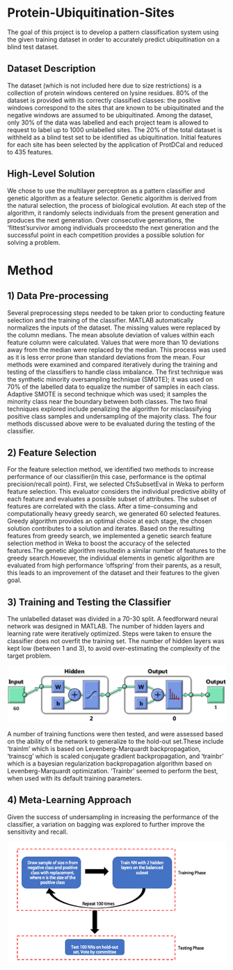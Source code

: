 # Protein-Ubiquitination-Sites
The goal of this project is to develop a pattern classification system using the given training dataset in order to accurately predict ubiquitination on a blind test dataset. 

## Dataset Description
The dataset (which is not included here due to size restrictions) is a collection of protein windows centered on lysine residues. 80% of the dataset is provided with its correctly  classified  classes:  the  positive  windows  correspond  to  the  sites  that  are  known  to  be ubiquitinated  and  the  negative  windows  are  assumed  to  be  ubiquitinated.  Among  the  dataset, only 30% of the data was labelled and each project team is allowed to request to label up to 1000 unlabelled  sites.  The  20%  of  the  total  dataset  is  withheld  as  a  blind  test  set  to  be  identified  as ubiquitination. Initial features for each site has been selected by the application of ProtDCal and reduced to 435 features. 

## High-Level Solution
We chose to use the multilayer  perceptron  as  a  pattern  classifier  and  genetic  algorithm  as  a  feature  selector.  Genetic algorithm is derived from the natural selection, the process of biological evolution. At each step of the algorithm, it randomly selects individuals  from  the  present  generation  and  produces  the  next  generation.  Over  consecutive generations,  the ‘fittest’survivor among  individuals proceedsto  the  next  generation  and  the successful point in each competition provides a possible solution for solving a problem.

# Method
## 1) Data Pre-processing
Several  preprocessing  steps  needed  to  be  taken  prior  to  conducting  feature  selection  and  the training  of  the  classifier. MATLAB automatically normalizes the inputs of the dataset. The missing values were replaced by the column medians. The mean absolute deviation of values within  each  feature  column  were  calculated.  Values  that  were  more  than  10  deviations  away from  the  median  were  replaced  by  the  median.  This  process  was  used  as  it  is  less  error  prone than standard deviations from the mean. Four methods were examined and compared iteratively during the training and testing of  the  classifiers to handle class imbalance. The  first  technique  was  the  synthetic  minority  oversampling  technique (SMOTE);  it  was  used  on  70%  of  the  labelled  data  to  equalize  the  number of  samples  in  each class. Adaptive SMOTE is second technique which was used; it samples the minority class near the  boundary  between  both  classes.  The  two  final  techniques  explored  include  penalizing the algorithm for misclassifying positive class samples and undersampling of the majority class. The four  methods  discussed  above  were  to  be  evaluated during  the  testing  of  the  classifier. 

## 2) Feature Selection
For the feature  selection  method,  we identified two  methods  to  increase  performance  of  our classifier(in  this  case,  performance  is  the  optimal  precision/recall  point).  First,  we  selected CfsSubsetEval  in  Weka  to  perform  feature  selection.  This  evaluator  considers  the  individual predictive ability of each feature and  evaluates a  possible subset of attributes. The subset of features are correlated with the class. After a time-consuming and computationally heavy greedy search, we generated 60 selected features. Greedy algorithm provides an optimal choice at each stage,  the  chosen  solution  contributes  to  a  solution  and  iterates.  Based  on  the resulting features from greedy search, we implemented a genetic search feature selection method in Weka to boost the  accuracy  of  the  selected  features.The  genetic  algorithm  resultedin a  similar  number  of features to the  greedy  search.However,  the individual  elements  in  genetic  algorithm  are evaluated from high performance ‘offspring’ from their parents, as a result, this leads to an improvement of the dataset and their features to the given goal.

## 3) Training and Testing the Classifier
The unlabelled dataset was divided in a 70-30 split. A feedforward neural network was designed in MATLAB. The number of hidden layers and learning rate were iteratively optimized. Steps were taken to ensure the classifier does not overfit the training set. The number of hidden layers was kept low (between 1 and 3), to avoid over-estimating the complexity of the target problem.

![Alt text](neuralnet.png?raw=true "Title")


A number of training functions were then tested, and were assessed based on the ability of the network to generalize to the hold-out set.These include ‘trainlm’ which is based on Levenberg-Marquardt backpropagation, ‘trainscg’ which is scaled conjugate gradient backpropagation, and ‘trainbr’ which is a bayesian regularization backpropagation algorithm based on Levenberg-Marquardt optimization. ‘Trainbr’ seemed to perform the best, when used with its default training parameters.

## 4) Meta-Learning Approach
Given the success of undersampling in increasing the performance of the classifier, a variation on bagging was explored to further improve the sensitivity and recall.

![Alt text](process.png?raw=true "Title")


